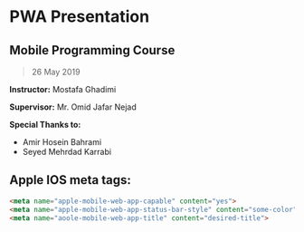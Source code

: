# PWA Presentation
## Mobile Programming Course
> 26 May 2019


**Instructor:** Mostafa Ghadimi

**Supervisor:** Mr. Omid Jafar Nejad

**Special Thanks to:**
- Amir Hosein Bahrami
- Seyed Mehrdad Karrabi


## Apple IOS meta tags:

```HTML
<meta name="apple-mobile-web-app-capable" content="yes">
<meta name="apple-mobile-web-app-status-bar-style" content="some-color">
<meta name="aoole-mobile-web-app-title" content="desired-title">
```